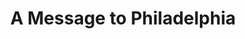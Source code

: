 ---
pid: mx92
title: A Message to Philadelphia
location_transcription: North Philadelphia
coordinates: "[-75.143123, 40.006564]"
zipcode: '19143'
gen_neighborhood: West Philadelphia
neighborhood: University City
outside_phl: 
age: '25'
age_range: 20-29
instagram: 
image_file_name: mx_92.jpg
proposal_transcription: |-
  Writing, mural, in reguard to keeping communities
  3. Clean
  2. mural, targeting the diversity of Philadelphia including of people different objects Representing the different types of cultures that exist w/in Philadelphia.
  1. A message mural scroll of all of the things Philadelphia is famous for
topic: 
topic_summary: 
type: 
keywords_other: 
credit: 
image_labels: 
twitter: mishrt
facebook: 
permalink: "/monuments/mx92/"
layout: item-page
---